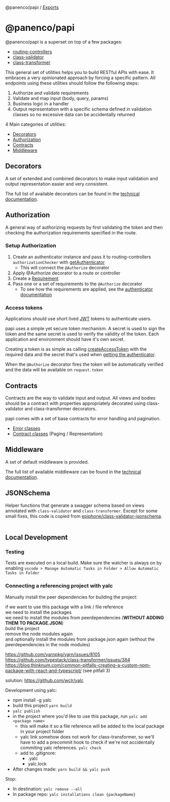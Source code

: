 @panenco/papi / [Exports](modules.md)

# @panenco/papi

@panenco/papi is a superset on top of a few packages:

- [routing-controllers](https://www.npmjs.com/package/routing-controllers)
- [class-validator](https://www.npmjs.com/package/class-validator)
- [class-transformer](https://www.npmjs.com/package/class-transformer)

This general set of utilities helps you to build RESTful APIs with ease.
It embraces a very opinionated approach by forcing a specific pattern. All endpoints using these utilities should follow the following steps:

1. Authorize and validate requirements
2. Validate and map input (body, query, params)
3. Business logic in a handler
4. Output representation with a specific schema defined in validation classes so no excessive data can be accidentally returned

4 Main categories of utilities:

- [Decorators](#decorators)
- [Authorization](#authorization)
- [Contracts](#contracts)
- [Middleware](#middleware)

## Decorators

A set of extended and combined decorators to make input validation and output representation easier and very consistent.

The full list of available decorators can be found in the [technical documentation](/docs/modules.md#decorator-functions).

## Authorization

A general way of authorizing requests by first validating the token and then checking the authorization requirements specified in the route.

### Setup Authorization

1. Create an authenticator instance and pass it to routing-controllers `authorizationChecker` with [getAuthenticator](docs/modules.md#getauthenticator)
   - This will connect the `@Authorize` decorator
2. Apply @Authorize decorator to a route or controller
3. Create a [Requirement](docs/modules.md#irequirement)
4. Pass one or a set of requirements to the `@Authorize` decorator
   - To see how the requirements are applied, see the [authenticator documentation](docs/modules.md#getauthenticator)

### Access tokens

Applications should use short lived [JWT](https://jwt.io/) tokens to authenticate users.

papi uses a simple yet secure token mechanism. A secret is used to sign the token and the same secret is used to verify the validity of the token. Each application and environment should have it's own secret.

Creating a token is as simple as calling [createAccessToken](modules.md#createaccesstoken) with the required data and the secret that's used when [getting the authenticator](docs/modules.md#getauthenticator).

When the `@Authorize` decorator fires the token will be automatically verified and the data will be available on `request.token`

## Contracts

Contracts are the way to validate input and output. All views and bodies should be a contract with properties appropriately decorated using class-validator and class-transformer decorators.

papi comes with a set of base contracts for error handling and pagination.

- [Error classes](docs/modules.md#error-classes)
- [Contract classes](docs/modules.md#contract-classes) (Paging / Representation)

## Middleware

A set of default middleware is provided.

The full list of available middleware can be found in the [technical documentation](/docs/modules.md#middleware-functions).

## JSONSchema

Helper functions that generate a swagger schema based on views annotated with `class-validator` and `class-transformer`. Except for some small fixes, this code is copied from [epiphone/class-validator-jsonschema](https://github.com/epiphone/class-validator-jsonschema).
<br>
<br>

## Local Development

### Testing

Tests are executed on a local build. Make sure the watcher is always on by enabling `vscode > Manage Automatic Tasks in Folder > Allow Automatic Tasks in Folder`

### Connecting a referencing project with yalc

Manually install the peer dependencies for building the project:

if we want to use this package with a link / file reference  
we need to install the packages  
we need to install the modules from peerdependencies (**WITHOUT ADDING THEM TO PACKAGE.JSON**)  
build the project  
remove the node modules again  
and optionally install the modules from package.json again (without the peerdependencies in the node modules)

<https://github.com/yarnpkg/yarn/issues/8105>
<https://github.com/typestack/class-transformer/issues/384>
<https://blog.thinknum.com/common-pitfalls-creating-a-custom-npm-package-with-react-and-typescript/> (see pitfall 3)

solution: <https://github.com/wclr/yalc>

Development using yalc:

- npm install -g yalc
- build this project `yarn build`
- `yalc publish`
- in the project where you'd like to use this package, run `yalc add <package name>`
  - this will make it so a file reference will be added to the local package in your project folder
  - yalc link somehow does not work for class-transformer, so we'll have to add a precommit hook to check if we're not accidentally commiting yalc references. `yalc check`
  - add to .gitignore:
    - .yalc
    - yalc.lock
- After changes made: `yarn build && yalc push`

Stop:

- In destination: `yalc remove --all`
- In package repo: `yalc installations clean {packageName}`
